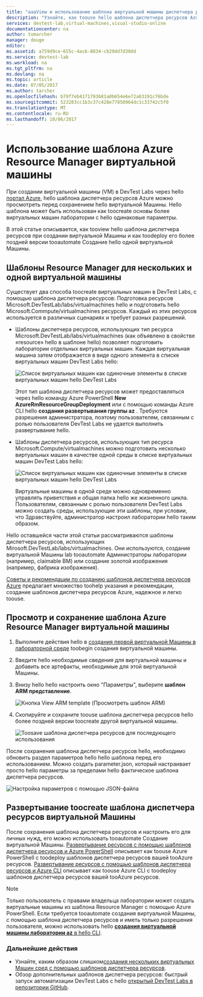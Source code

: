 ```yaml
---
title: "aaaView и использование шаблона виртуальной машины диспетчера ресурсов Azure | Документы Microsoft"
description: "Узнайте, как toouse hello шаблона диспетчера ресурсов Azure из toocreate виртуальной машине другие виртуальные машины"
services: devtest-lab,virtual-machines,visual-studio-online
documentationcenter: na
author: tomarcher
manager: douge
editor: 
ms.assetid: a759d9ce-655c-4ac6-8834-cb29dd7d30dd
ms.service: devtest-lab
ms.workload: na
ms.tgt_pltfrm: na
ms.devlang: na
ms.topic: article
ms.date: 07/05/2017
ms.author: tarcher
ms.openlocfilehash: b79f7eb4171793681a0b654e6e72a83191c76bde
ms.sourcegitcommit: 523283cc1b3c37c428e77850964dc1c33742c5f0
ms.translationtype: MT
ms.contentlocale: ru-RU
ms.lasthandoff: 10/06/2017
---
```

# <a name="use-a-virtual-machines-azure-resource-manager-template"></a>Использование шаблона Azure Resource Manager виртуальной машины

При создании виртуальной машины (VM) в DevTest Labs через hello [портал Azure](http://go.microsoft.com/fwlink/p/?LinkID=525040), hello шаблона диспетчера ресурсов Azure можно просмотреть перед сохранением hello виртуальной Машины. Hello шаблона может быть использован как toocreate основы более виртуальных машин лаборатории с hello одинаковые параметры.

В этой статье описывается, как tooview hello шаблона диспетчера ресурсов при создании виртуальной Машины и как toodeploy его более поздней версии tooautomate Создание hello одной виртуальной Машины.

## <a name="multi-vm-vs-single-vm-resource-manager-templates"></a>Шаблоны Resource Manager для нескольких и одной виртуальной машины
Существует два способа toocreate виртуальных машин в DevTest Labs, с помощью шаблона диспетчера ресурсов: Подготовка ресурсов Microsoft.DevTestLab/labs/virtualmachines hello и подготовить hello Microsoft.Commpute/virtualmachines ресурсов. Каждый из этих ресурсов используется в различных сценариях и требует разных разрешений.

- Шаблоны диспетчера ресурсов, использующих тип ресурса Microsoft.DevTestLab/labs/virtualmachines (как объявлено в свойстве «resource» hello в шаблоне hello) позволяет подготовить лаборатории отдельных виртуальных машин. Каждая виртуальная машина затем отображается в виде одного элемента в списке виртуальных машин DevTest Labs hello:

   ![Список виртуальных машин как одиночные элементы в списке виртуальных машин hello DevTest Labs](./media/devtest-lab-use-arm-template/devtestlab-lab-vm-single-item.png)

   Этот тип шаблона диспетчера ресурсов может предоставляться через hello команду Azure PowerShell **New AzureRmResourceGroupDeployment** или с помощью команды Azure CLI hello **создания развертывания группы az** . Требуются разрешения администратора, поэтому пользователям, связанным с ролью пользователя DevTest Labs не удается выполнить развертывание hello. 

- Шаблоны диспетчера ресурсов, использующих тип ресурса Microsoft.Compute/virtualmachines можно подготовить несколько виртуальных машин в качестве одной среды в списке виртуальных машин DevTest Labs hello:

   ![Список виртуальных машин как одиночные элементы в списке виртуальных машин hello DevTest Labs](./media/devtest-lab-use-arm-template/devtestlab-lab-vm-single-environment.png)

   Виртуальные машины в одной среде можно одновременно управлять приветствия и общая папка hello же жизненного цикла. Пользователям, связанным с ролью пользователя DevTest Labs можно создать среды, использующие эти шаблоны, при условии, что Здравствуйте, администратор настроил лаборатории hello таким образом.

Hello оставшейся части этой статьи рассматриваются шаблоны диспетчера ресурсов, использующих Mirosoft.DevTestLab/labs/virtualmachines. Они используются, создание виртуальной Машины lab tooautomate Администраторы лаборатории (например, claimable ВМ) или создание золотой изображения (например, фабрика изображения).

[Советы и рекомендации по созданию шаблонов диспетчера ресурсов Azure](https://docs.microsoft.com/azure/azure-resource-manager/resource-manager-template-best-practices) предлагает множество toohelp указания и рекомендации, создание шаблонов диспетчера ресурсов Azure, надежное и легко toouse.

## <a name="view-and-save-a-virtual-machines-resource-manager-template"></a>Просмотр и сохранение шаблона Azure Resource Manager виртуальной машины
1. Выполните действия hello в [создания первой виртуальной Машины в лабораторной среде](devtest-lab-create-first-vm.md) toobegin создания виртуальной машины.
1. Введите hello необходимые сведения для виртуальной машины и добавить все артефакты, необходимые для этой виртуальной Машины.
1. Внизу hello hello настроить окно "Параметры", выберите **шаблон ARM представление**.

   ![Кнопка View ARM template (Просмотреть шаблон ARM)](./media/devtest-lab-use-arm-template/devtestlab-lab-view-rm-template.png)
1. Скопируйте и сохраните toouse шаблона диспетчера ресурсов hello более поздней версии toocreate другой виртуальной машины.

   ![Toosave шаблона диспетчера ресурсов для последующего использования](./media/devtest-lab-use-arm-template/devtestlab-lab-copy-rm-template.png)

После сохранения шаблона диспетчера ресурсов hello, необходимо обновить раздел параметров hello hello шаблона перед его использованием. Можно создать parameter.json, который настраивает просто hello параметры за пределами hello фактическое шаблона диспетчера ресурсов. 

![Настройка параметров с помощью JSON-файла](./media/devtest-lab-use-arm-template/devtestlab-lab-custom-params.png)

## <a name="deploy-a-resource-manager-template-toocreate-a-vm"></a>Развертывание toocreate шаблона диспетчера ресурсов виртуальной Машины
После сохранения шаблона диспетчера ресурсов и настроить его для личных нужд, его можно использовать tooautomate Создание виртуальной Машины. [Развертывание ресурсов с помощью шаблонов диспетчера ресурсов и Azure PowerShell](https://docs.microsoft.com/azure/azure-resource-manager/resource-group-template-deploy) описывает как toouse Azure PowerShell с toodeploy шаблонов диспетчера ресурсов вашей tooAzure ресурсов. [Развертывание ресурсов с помощью шаблонов диспетчера ресурсов и Azure CLI](https://docs.microsoft.com/azure/azure-resource-manager/resource-group-template-deploy-cli) описывает как toouse Azure CLI с toodeploy шаблонов диспетчера ресурсов вашей tooAzure ресурсов.

> [!NOTE]
> Только пользователь с правами владельца лаборатории может создать виртуальные машины из шаблона Resource Manager с помощью Azure PowerShell. Если требуется tooautomate создания виртуальной Машины, с помощью шаблона диспетчера ресурсов и иметь только разрешения пользователя, можно использовать hello [ **создания виртуальной машины лаборатории az** в hello CLI](https://docs.microsoft.com/cli/azure/lab/vm#create).

### <a name="next-steps"></a>Дальнейшие действия
* Узнайте, каким образом слишком[создания нескольких виртуальных Машин сред с помощью шаблонов диспетчера ресурсов](devtest-lab-create-environment-from-arm.md).
* Обзор дополнительных шаблонов диспетчера ресурсов: быстрый запуск автоматизации DevTest Labs с hello [открытый DevTest Labs в репозитории GitHub](https://github.com/Azure/azure-quickstart-templates).
